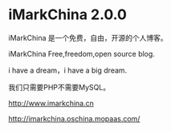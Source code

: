 iMarkChina 2.0.0
==========

iMarkChina 是一个免费，自由，开源的个人博客。

iMarkChina Free,freedom,open source blog.

i have a dream，i have a big dream.

我们只需要PHP不需要MySQL。

http://www.imarkchina.cn

http://imarkchina.oschina.mopaas.com/
 
